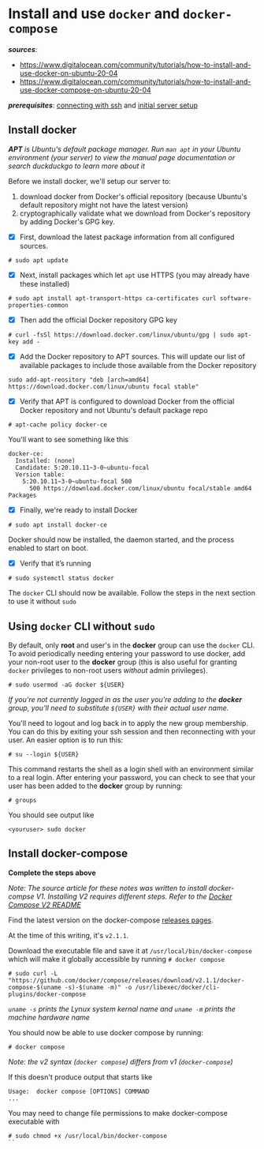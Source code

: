 # Install and use `docker` and `docker-compose`

**_sources_**: 
- https://www.digitalocean.com/community/tutorials/how-to-install-and-use-docker-on-ubuntu-20-04
- https://www.digitalocean.com/community/tutorials/how-to-install-and-use-docker-compose-on-ubuntu-20-04

**_prerequisites_**: [connecting with ssh](./ssh) and [initial server setup](./initial-setup)

## Install docker

_**APT** is Ubuntu's default package manager. Run `man apt` in your Ubuntu environment (your server) to view the manual page documentation or search duckduckgo to learn more about it_

Before we install docker, we'll setup our server to:
1. download docker from Docker's official repository (because Ubuntu's default repository might not have the latest version)
2. cryptographically validate what we download from Docker's repository by adding Docker's GPG key.

- [x] First, download the latest package information from all configured sources.
```
# sudo apt update
```
- [x] Next, install packages which let `apt` use HTTPS (you may already have these installed)
```
# sudo apt install apt-transport-https ca-certificates curl software-properties-common
```
- [x] Then add the official Docker repository GPG key
```
# curl -fsSl https://download.docker.com/linux/ubuntu/gpg | sudo apt-key add -
```
- [x] Add the Docker repository to APT sources. This will update our list of available packages to include those available from the Docker repository
```
sudo add-apt-reository "deb [arch=amd64] https://download.docker.com/linux/ubuntu focal stable"
```
- [x] Verify that APT is configured to download Docker from the official Docker repository and not Ubuntu's default package repo
```
# apt-cache policy docker-ce
```
You'll want to see something like this
```
docker-ce:
  Installed: (none)
  Candidate: 5:20.10.11~3-0~ubuntu-focal
  Version table:
    5:20.10.11~3-0~ubuntu-focal 500
      500 https://download.docker.com/linux/ubuntu focal/stable amd64 Packages
```

- [x] Finally, we're ready to install Docker
```
# sudo apt install docker-ce
```
Docker should now be installed, the daemon started, and the process enabled to start on boot.

- [x] Verify that it’s running
```
# sudo systemctl status docker
```
The `docker` CLI should now be available. Follow the steps in the next section to use it without `sudo`

## Using `docker` CLI without `sudo`


By default, only **root** and user's in the **docker** group can use the `docker` CLI. To avoid periodically needing entering your password to use docker, add your non-root user to the **docker** group (this is also useful for granting `docker` privileges to non-root users _without_ admin privileges).

```
# sudo usermod -aG docker ${USER}
```
_If you're not currently logged in as the user you're adding to the **docker** group, you'll need to substitute `${USER}` with their actual user name._

You'll need to logout and log back in to apply the new group membership. You can do this by exiting your ssh session and then reconnecting with your user. An easier option is to run this:
```
# su --login ${USER}
```
This command restarts the shell as a login shell with an environment similar to a real login. After entering your password, you can check to see that your user has been added to the **docker** group by running:
```
# groups
```
You should see output like
```
<youruser> sudo docker
```

## Install docker-compose

**Complete the steps above**

_Note: The source article for these notes was written to install docker-compse V1. Installing V2 requires different steps. Refer to the [Docker Compose V2 README](https://github.com/docker/compose#about-update-and-backward-compatibility)_

Find the latest version on the docker-compose [releases pages](https://github.com/docker/compose/releases).

At the time of this writing, it's `v2.1.1`.

Download the executable file and save it at `/usr/local/bin/docker-compose` which will make it globally accessible by running `# docker compose`
```
# sudo curl -L "https://github.com/docker/compose/releases/download/v2.1.1/docker-compose-$(uname -s)-$(uname -m)" -o /usr/libexec/docker/cli-plugins/docker-compose
```
_`uname -s` prints the Lynux system kernal name and `uname -m` prints the machine hardware name_

You should now be able to use docker compose by running:
```
# docker compose
```
_Note: the v2 syntax (`docker compose`) differs from v1 (`docker-compose`)_

If this doesn't produce output that starts like
```
Usage:  docker compose [OPTIONS] COMMAND
...
```
You may need to change file permissions to make docker-compose executable with
```
# sudo chmod +x /usr/local/bin/docker-compose
``